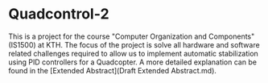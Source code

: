 # Quadcontrol-2
This is a project for the course "Computer Organization and Components" (IS1500) at KTH. The focus of the project is solve all hardware and software related challenges required to allow us to implement automatic stabilization using PID controllers for a Quadcopter. A more detailed explanation can be found in the [Extended Abstract](Draft Extended Abstract.md).
